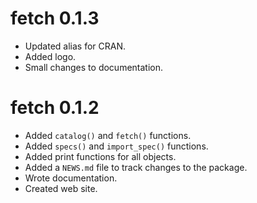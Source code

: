 # fetch 0.1.3

* Updated alias for CRAN.
* Added logo.
* Small changes to documentation.

# fetch 0.1.2

* Added `catalog()` and `fetch()` functions.
* Added `specs()` and `import_spec()` functions.
* Added print functions for all objects.
* Added a `NEWS.md` file to track changes to the package.
* Wrote documentation.
* Created web site.
